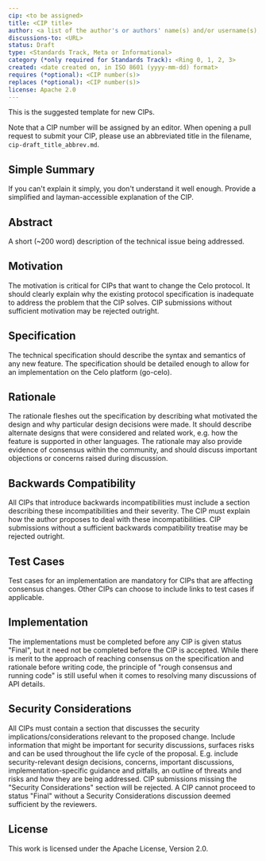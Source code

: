 ```yaml
---
cip: <to be assigned>
title: <CIP title>
author: <a list of the author's or authors' name(s) and/or username(s), or name(s) and email(s), e.g. (use with the parentheses or triangular brackets): FirstName LastName (@GitHubUsername), FirstName LastName <foo@bar.com>, FirstName (@GitHubUsername) and GitHubUsername (@GitHubUsername)>
discussions-to: <URL>
status: Draft
type: <Standards Track, Meta or Informational>
category (*only required for Standards Track): <Ring 0, 1, 2, 3>
created: <date created on, in ISO 8601 (yyyy-mm-dd) format>
requires (*optional): <CIP number(s)>
replaces (*optional): <CIP number(s)>
license: Apache 2.0
---
```


This is the suggested template for new CIPs.

Note that a CIP number will be assigned by an editor. When opening a pull request to submit your CIP, please
use an abbreviated title in the filename, `cip-draft_title_abbrev.md`.

## Simple Summary
If you can't explain it simply, you don't understand it well enough. Provide a simplified and layman-accessible explanation of the CIP.

## Abstract
A short (~200 word) description of the technical issue being addressed.

## Motivation
The motivation is critical for CIPs that want to change the Celo protocol. It should clearly explain why the existing protocol specification is inadequate to address the problem that the CIP solves. CIP submissions without sufficient motivation may be rejected outright.

## Specification
The technical specification should describe the syntax and semantics of any new feature. The specification should be detailed enough to allow for an implementation on the Celo platform (go-celo).

## Rationale
The rationale fleshes out the specification by describing what motivated the design and why particular design decisions were made. It should describe alternate designs that were considered and related work, e.g. how the feature is supported in other languages. The rationale may also provide evidence of consensus within the community, and should discuss important objections or concerns raised during discussion.

## Backwards Compatibility
All CIPs that introduce backwards incompatibilities must include a section describing these incompatibilities and their severity. The CIP must explain how the author proposes to deal with these incompatibilities. CIP submissions without a sufficient backwards compatibility treatise may be rejected outright.

## Test Cases
Test cases for an implementation are mandatory for CIPs that are affecting consensus changes. Other CIPs can choose to include links to test cases if applicable.

## Implementation
The implementations must be completed before any CIP is given status "Final", but it need not be completed before the CIP is accepted. While there is merit to the approach of reaching consensus on the specification and rationale before writing code, the principle of "rough consensus and running code" is still useful when it comes to resolving many discussions of API details.

## Security Considerations
All CIPs must contain a section that discusses the security implications/considerations relevant to the proposed change. Include information that might be important for security discussions, surfaces risks and can be used throughout the life cycle of the proposal. E.g. include security-relevant design decisions, concerns, important discussions, implementation-specific guidance and pitfalls, an outline of threats and risks and how they are being addressed. CIP submissions missing the "Security Considerations" section will be rejected. A CIP cannot proceed to status "Final" without a Security Considerations discussion deemed sufficient by the reviewers.

## License
This work is licensed under the Apache License, Version 2.0.
